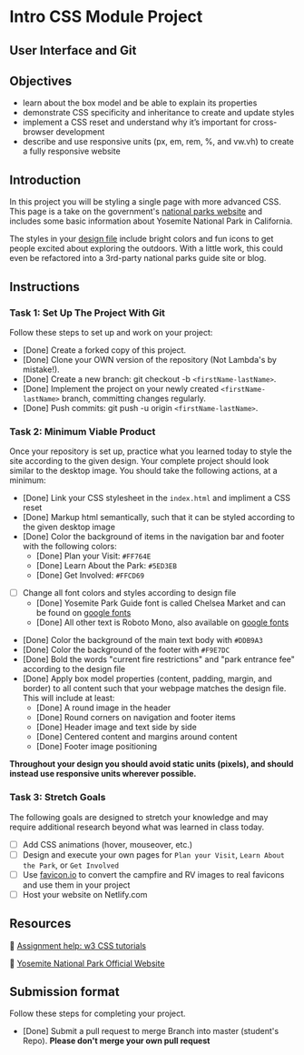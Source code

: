 # Intro CSS Module Project

## User Interface and Git

## Objectives

- learn about the box model and be able to explain its properties
- demonstrate CSS specificity and inheritance to create and update styles
- implement a CSS reset and understand why it’s important for cross-browser development
- describe and use responsive units (px, em, rem, %, and vw.vh) to create a fully responsive website

## Introduction

In this project you will be styling a single page with more advanced CSS. This page is a take on the government's [national parks website](https://www.nps.gov/yose/index.htm) and includes some basic information about Yosemite National Park in California.

The styles in your [design file](/design/desktop.jpg) include bright colors and fun icons to get people excited about exploring the outdoors. With a little work, this could even be refactored into a 3rd-party national parks guide site or blog.

## Instructions

### Task 1: Set Up The Project With Git

Follow these steps to set up and work on your project:

- [Done] Create a forked copy of this project.
- [Done] Clone your OWN version of the repository (Not Lambda's by mistake!).
- [Done] Create a new branch: git checkout -b `<firstName-lastName>`.
- [Done] Implement the project on your newly created `<firstName-lastName>` branch, committing changes regularly.
- [Done] Push commits: git push -u origin `<firstName-lastName>`.

### Task 2: Minimum Viable Product

Once your repository is set up, practice what you learned today to style the site according to the given design. Your complete project should look similar to the desktop image. You should take the following actions, at a minimum:

- [Done] Link your CSS stylesheet in the `index.html` and impliment a CSS reset
- [Done] Markup html semantically, such that it can be styled according to the given desktop image
- [Done] Color the background of items in the navigation bar and footer with the following colors:
  - [Done] Plan your Visit: `#FF764E`
  - [Done] Learn About the Park: `#5ED3EB`
  - [Done] Get Involved: `#FFCD69`
- [ ] Change all font colors and styles according to design file
  - [Done] Yosemite Park Guide font is called Chelsea Market and can be found on [google fonts](https://fonts.google.com/specimen/Chelsea+Market)
  - [Done] All other text is Roboto Mono, also available on [google fonts](https://fonts.google.com/specimen/Roboto+Mono)
- [Done] Color the background of the main text body with `#DDB9A3`
- [Done] Color the background of the footer with `#F9E7DC`
- [Done] Bold the words "current fire restrictions" and "park entrance fee" according to the design file
- [Done] Apply box model properties (content, padding, margin, and border) to all content such that your webpage matches the design file. This will include at least:
  - [Done] A round image in the header
  - [Done] Round corners on navigation and footer items
  - [Done] Header image and text side by side
  - [Done] Centered content and margins around content
  - [Done] Footer image positioning

**Throughout your design you should avoid static units (pixels), and should instead use responsive units wherever possible.**


### Task 3: Stretch Goals

The following goals are designed to stretch your knowledge and may require additional research beyond what was learned in class today.

- [ ] Add CSS animations (hover, mouseover, etc.)
- [ ] Design and execute your own pages for `Plan your Visit`, `Learn About the Park`, or `Get Involved`
- [ ] Use [favicon.io](https://favicon.io/favicon-converter/) to convert the campfire and RV images to real favicons and use them in your project
- [ ] Host your website on Netlify.com

## Resources

👋 [Assignment help: w3 CSS tutorials](https://www.w3schools.com/css/)

👀 [Yosemite National Park Official Website](https://www.nps.gov/yose/index.htm)

## Submission format

Follow these steps for completing your project.

- [Done] Submit a pull request to merge <firstName-lastName> Branch into master (student's  Repo). **Please don't merge your own pull request**